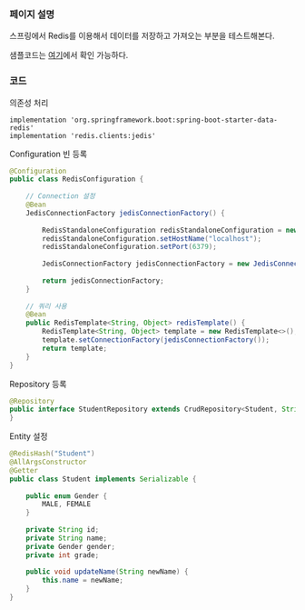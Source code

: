 ### 페이지 설명
스프링에서 Redis를 이용해서 데이터를 저장하고 가져오는 부분을 테스트해본다. 

샘플코드는 [여기](https://github.com/YoungChulShin/study_spring/tree/master/redistest1)에서 확인 가능하다. 

### 코드
의존성 처리
```
implementation 'org.springframework.boot:spring-boot-starter-data-redis'
implementation 'redis.clients:jedis'
```

Configuration 빈 등록
```java
@Configuration
public class RedisConfiguration {
 
    // Connection 설정
    @Bean
    JedisConnectionFactory jedisConnectionFactory() {
 
        RedisStandaloneConfiguration redisStandaloneConfiguration = new RedisStandaloneConfiguration();
        redisStandaloneConfiguration.setHostName("localhost");
        redisStandaloneConfiguration.setPort(6379);
 
        JedisConnectionFactory jedisConnectionFactory = new JedisConnectionFactory(redisStandaloneConfiguration);
 
        return jedisConnectionFactory;
    }
 
    // 쿼리 사용
    @Bean
    public RedisTemplate<String, Object> redisTemplate() {
        RedisTemplate<String, Object> template = new RedisTemplate<>();
        template.setConnectionFactory(jedisConnectionFactory());
        return template;
    }
}
```

Repository 등록
```java
@Repository
public interface StudentRepository extends CrudRepository<Student, String> {
}
```

Entity 설정
```java
@RedisHash("Student")
@AllArgsConstructor
@Getter
public class Student implements Serializable {
 
    public enum Gender {
        MALE, FEMALE
    }
 
    private String id;
    private String name;
    private Gender gender;
    private int grade;
 
    public void updateName(String newName) {
        this.name = newName;
    }
}
```
